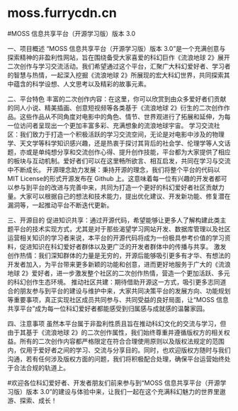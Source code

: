 # moss.furrycdn.cn
#MOSS 信息共享平台（开源学习版）版本 3.0

一、项目概述
“MOSS 信息共享平台（开源学习版）版本 3.0”是一个充满创意与探索精神的非盈利性网站，旨在围绕备受大家喜爱的科幻巨作《流浪地球 2》展开二次创作与学习交流活动。我们希望通过这个平台，汇聚广大科幻爱好者、学习者的智慧与热情，一起深入挖掘《流浪地球 2》所展现的宏大科幻世界，共同探索其中蕴含的科学设想、人文思考以及精彩的故事元素。

二、平台特色
丰富的二次创作内容：在这里，你可以欣赏到由众多爱好者们贡献的同人小说、精美插画、创意短视频等各类基于《流浪地球 2》衍生的二次创作作品。这些作品从不同角度对电影中的角色、情节、世界观进行了拓展和延伸，为每一位访问者呈现出一个更加丰富多彩、充满想象的流浪地球宇宙。
学习交流社区：我们致力于打造一个积极活跃的学习交流空间，无论是对电影中涉及的物理学、天文学等科学知识感兴趣，还是热衷于探讨其背后的社会学、伦理学等人文话题，亦或是单纯想分享和交流创作心得、提升创作技能，平台都为大家提供了相应的板块与互动机制。爱好者们可以在这里畅所欲言、相互启发，共同在学习与交流中不断成长。
开源理念助力发展：秉持开源的理念，我们将整个平台的代码以MIT License的形式开源发布在 Github 上。这意味着每一位有兴趣的开发者都可以参与到平台的改进与完善中来，共同为打造一个更好的科幻爱好者社区贡献力量。大家可以根据自己的想法和技术能力，提出优化建议、开发新功能、修复潜在漏洞等，一起推动平台不断迭代更新。

三、开源目的
促进知识共享：通过开源代码，希望能够让更多人了解构建此类主题平台的技术实现方式，尤其是对于那些渴望学习网站开发、数据库管理以及社区运营相关知识的学习者来说，本平台的开源代码将成为一份极具参考价值的学习资料，促进知识在科幻爱好者群体以及更广泛的开发者群体中的传播与共享。
激发创作热情：我们深知群体的力量是无穷的，开源后能够吸引更多有才华、有想法的开发者加入，为平台带来更多新颖的功能和创意，进而更好地服务于广大的《流浪地球 2》爱好者，进一步激发整个社区的二次创作热情，营造一个更加活跃、多元的科幻创作生态环境。
推动社区共建：期待借助开源这一方式，吸引更多志同道合的朋友参与到平台的建设与维护中来，大家共同决策平台的发展方向、功能规划等重要事项，真正实现社区成员共同参与、共同受益的良好局面，让“MOSS 信息共享平台”成为每一位科幻爱好者都能感受到归属感与成就感的温馨家园。

四、注意事项
虽然本平台属于非盈利性质且旨在推动科幻文化的交流与学习，但由于其基于《流浪地球 2》的二次创作属性，我们始终尊重并遵循版权方的相关权益。所有的二次创作内容都严格限定在符合合理使用原则以及版权法规定的范围内，仅用于爱好者之间的学习、交流与分享目的。同时，也欢迎版权方随时与我们沟通，若有任何涉及版权方面的问题，我们将积极配合处理，确保平台运营始终处于合法合规的轨道上。

#欢迎各位科幻爱好者、开发者朋友们前来参与到“MOSS 信息共享平台（开源学习版）版本 3.0”的建设与体验中来，让我们一起在这个充满科幻魅力的世界里遨游、探索、成长！
